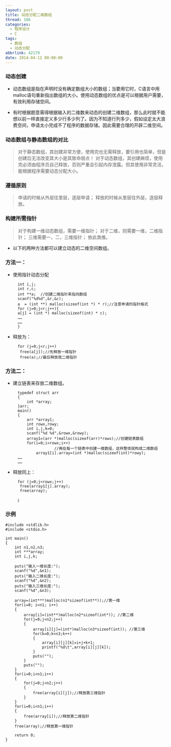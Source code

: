 ```yaml
---
layout: post
title: 动态分配二维数组
thread: 166
categories:
  - 程序设计
  - C
tags:
  - 数组
  - 动态分配
abbrlink: 42179
date: 2014-04-12 00:00:00
---
```


### 动态创建

* 动态数组是指在声明时没有确定数组大小的数组；当要用它时，C语言中用malloc语句重新指出数组的大小。使用动态数组的优点是可以根据用户需要，有效利用存储空间。

* 有时根据题意需得根据输入的二维数来动态的创建二维数组，那么此时就不能想以前一样直接定义多少行多少列了。因为不知道行列多少，假如设定太大浪费空间，申请太小完成不了程序的数据存储。因此需要合理的开辟二维空间。
<!--more-->
### 动态数组与静态数组的对比

>对于静态数组，其创建非常方便，使用完也无需释放，要引用也简单，但是创建后无法改变其大小是其致命弱点！
对于动态数组，其创建麻烦，使用完必须由程序员自己释放，否则严重会引起内存泄露。但其使用非常灵活，能根据程序需要动态分配大小。

### 遵循原则

>申请的时候从外层往里层，逐层申请；
释放的时候从里层往外层，逐层释放。

### 构建所需指针

>对于构建一维动态数组，需要一维指针；
对于二维，则需要一维，二维指针；
三维需要一，二，三维指针；
依此类推。

* 以下的两种方法都可以建立动态的二维空间数组。

### 方法一：

* 使用指针动态分配

		int i,j;
		int r,c;
		int **a;  //创建二维指针来指向数组
		scanf("%d%d",&r,&c);
		a  = (int **) malloc(sizeof(int *) * r);//注意申请的指针格式
		for (j=0;j<r;j++){
		a[j] = (int *) malloc(sizeof(int) * c);
		……
		……
		}

* 释放为：

		for (j=0;j<r;j++)
		 free(a[j]);//先释放一维指针
		 free(a);//最后释放我二维指针

### 方法二：

* 建立链表来存放二维数组。

		typedef struct arr
		{
		    int *array;
		}arr;
		main()
		{
		    arr *array1;
		    int rowx,rowy;
		    int i,j,k=0;
		    scanf("%d %d",&rowx,&rowy);
		    array1=(arr *)malloc(sizeof(arr)*rowx);//创建链表数组
		    for(i=0;i<rowx;i++)
		                //再在每一个链表中创建一维数组，这样整体就构成二维数组
		        array1[i].array=(int *)malloc(sizeof(int)*rowy);
		……
		……

* 释放同上：

		for (j=0;j<rowx;j++)
		 free(array1[j].array);
		 free(array);

		｝

### 示例

	#include <stdlib.h>
	#include <stdio.h>

	int main()
	{
		int n1,n2,n3;
		int ***array;
		int i,j,k;

		puts("输入一维长度:");
		scanf("%d",&n1);
		puts("输入二维长度:");
		scanf("%d",&n2);
		puts("输入三维长度:");
		scanf("%d",&n3);

		array=(int***)malloc(n1*sizeof(int**));//第一维
		for(i=0; i<n1; i++)
		{
			array[i]=(int**)malloc(n2*sizeof(int*)); //第二维
			for(j=0;j<n2;j++)
			{
				array[i][j]=(int*)malloc(n3*sizeof(int)); //第三维
				for(k=0;k<n3;k++)
				{
					array[i][j][k]=i+j+k+1;
					printf("%d\t",array[i][j][k]);
				}
				puts("");
			}
			puts("");
		}
		for(i=0;i<n1;i++)
		{
			for(j=0;j<n2;j++)
			{
				free(array[i][j]);//释放第三维指针
			}
		}
		for(i=0;i<n1;i++)
		{
			free(array[i]);//释放第二维指针
		}
		free(array);//释放第一维指针

		return 0;
	}

